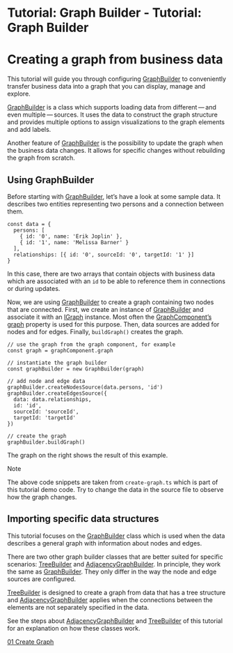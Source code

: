 <!--
 //////////////////////////////////////////////////////////////////////////////
 // @license
 // This file is part of yFiles for HTML 2.6.
 // Use is subject to license terms.
 //
 // Copyright (c) 2000-2023 by yWorks GmbH, Vor dem Kreuzberg 28,
 // 72070 Tuebingen, Germany. All rights reserved.
 //
 //////////////////////////////////////////////////////////////////////////////
-->
# Tutorial: Graph Builder - Tutorial: Graph Builder

# Creating a graph from business data

This tutorial will guide you through configuring [GraphBuilder](https://docs.yworks.com/yfileshtml/#/api/GraphBuilder) to conveniently transfer business data into a graph that you can display, manage and explore.

[GraphBuilder](https://docs.yworks.com/yfileshtml/#/api/GraphBuilder) is a class which supports loading data from different — and even multiple — sources. It uses the data to construct the graph structure and provides multiple options to assign visualizations to the graph elements and add labels.

Another feature of [GraphBuilder](https://docs.yworks.com/yfileshtml/#/api/GraphBuilder) is the possibility to update the graph when the business data changes. It allows for specific changes without rebuilding the graph from scratch.

## Using GraphBuilder

Before starting with [GraphBuilder](https://docs.yworks.com/yfileshtml/#/api/GraphBuilder), let’s have a look at some sample data. It describes two entities representing two persons and a connection between them.

```
const data = {
  persons: [
    { id: '0', name: 'Erik Joplin' },
    { id: '1', name: 'Melissa Barner' }
  ],
  relationships: [{ id: '0', sourceId: '0', targetId: '1' }]
}
```

In this case, there are two arrays that contain objects with business data which are associated with an `id` to be able to reference them in connections or during updates.

Now, we are using [GraphBuilder](https://docs.yworks.com/yfileshtml/#/api/GraphBuilder) to create a graph containing two nodes that are connected. First, we create an instance of [GraphBuilder](https://docs.yworks.com/yfileshtml/#/api/GraphBuilder) and associate it with an [IGraph](https://docs.yworks.com/yfileshtml/#/api/IGraph) instance. Most often the [GraphComponent’s graph](https://docs.yworks.com/yfileshtml/#/api/GraphComponent#GraphComponent-property-graph) property is used for this purpose. Then, data sources are added for nodes and for edges. Finally, `buildGraph()` creates the graph.

```
// use the graph from the graph component, for example
const graph = graphComponent.graph

// instantiate the graph builder
const graphBuilder = new GraphBuilder(graph)

// add node and edge data
graphBuilder.createNodesSource(data.persons, 'id')
graphBuilder.createEdgesSource({
  data: data.relationships,
  id: 'id',
  sourceId: 'sourceId',
  targetId: 'targetId'
})

// create the graph
graphBuilder.buildGraph()
```

The graph on the right shows the result of this example.

Note

The above code snippets are taken from `create-graph.ts` which is part of this tutorial demo code. Try to change the data in the source file to observe how the graph changes.

## Importing specific data structures

This tutorial focuses on the [GraphBuilder](https://docs.yworks.com/yfileshtml/#/api/GraphBuilder) class which is used when the data describes a general graph with information about nodes and edges.

There are two other graph builder classes that are better suited for specific scenarios: [TreeBuilder](https://docs.yworks.com/yfileshtml/#/api/TreeBuilder) and [AdjacencyGraphBuilder](https://docs.yworks.com/yfileshtml/#/api/AdjacencyGraphBuilder). In principle, they work the same as [GraphBuilder](https://docs.yworks.com/yfileshtml/#/api/GraphBuilder). They only differ in the way the node and edge sources are configured.

[TreeBuilder](https://docs.yworks.com/yfileshtml/#/api/TreeBuilder) is designed to create a graph from data that has a tree structure and [AdjacencyGraphBuilder](https://docs.yworks.com/yfileshtml/#/api/AdjacencyGraphBuilder) applies when the connections between the elements are not separately specified in the data.

See the steps about [AdjacencyGraphBuilder](../12-adjacency-graph-builder/) and [TreeBuilder](../13-tree-builder/) of this tutorial for an explanation on how these classes work.

[01 Create Graph](../../tutorial-graph-builder/01-create-graph/)
